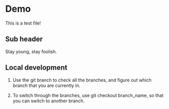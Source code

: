 # Demo

This is a test file!

## Sub header
Stay young, stay foolish.

## Local development

1. Use the git branch to check all the branches, and figure out which branch that you are currently in.

2. To switch through the branches, use git checkout branch_name, so that you can switch to another branch.